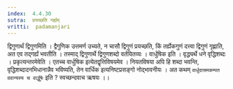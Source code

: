 ```yaml
---
index:  4.4.30
sutra:  प्रयच्छति गर्ह्यम्
vritti:  padamanjari
---
```


द्विगुणार्थं द्विगुणमिति । द्वैगुणिक उत्तमर्ण उच्यते, न चासौ द्विगुणं प्रयच्छति, किं तर्ह्येकगुणं दत्त्वा द्विगुणं गृह्णाति, अत एव तद्गर्ह्यं भवतीति । तस्माद् द्विगुणार्थे द्विगुणशब्दो वर्तयितव्यः ।
वार्धुषिक इति । वृद्ध्यर्थे धने वृद्धिशब्दः । प्रकृत्यन्तरमेवेति । एतच्च वार्धुषिक इत्येतद्वृत्तिविषयमेव । नियतविषया अपि हि शब्दा भवन्ति, वृद्धिशब्दादनभिधानान्नैव भविष्यति, तेन वार्धिक इत्यनिष्टप्रसङ्गो नोद्भावनीयः । अत कथम् `वार्धुदासमकम्पत ववान्यस्य च वार्द्धुषेः` इति ? स्वच्छन्दवाच ऋषयः ।।
